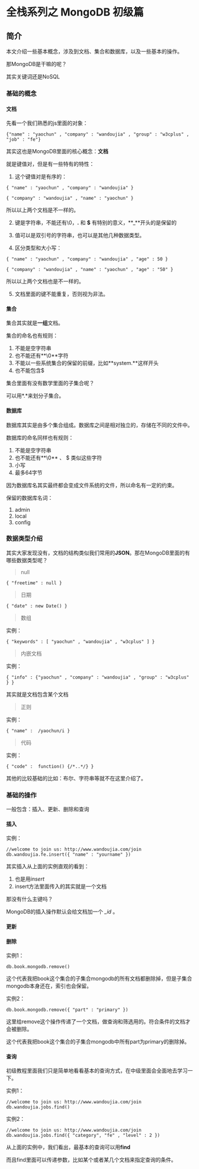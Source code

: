 # 全栈系列之 MongoDB 初级篇

## 简介

本文介绍一些基本概念，涉及到文档、集合和数据库，以及一些基本的操作。

那MongoDB是干嘛的呢？

其实关键词还是NoSQL

### 基础的概念

#### 文档

先看一个我们熟悉的js里面的对象：

```shell
{"name" : "yaochun" , "company" : "wandoujia" , "group" : "w3cplus" , "job" : "fe"}
```

其实这也是MongoDB里面的核心概念：**文档**

就是键值对，但是有一些特有的特性：

1. 这个键值对是有序的：

```shell
{ "name" : "yaochun" , "company" : "wandoujia" }

{ "company" : "wandoujia" , "name" : "yaochun" }
```

所以以上两个文档是不一样的。

2. 键是字符串，不能还有\0，**.** 和 **$** 有特别的意义，**_**开头的是保留的

3. 值可以是双引号的字符串，也可以是其他几种数据类型。

4. 区分类型和大小写：

```shell
{ "name" : "yaochun" , "company" : "wandoujia" , "age" : 50 }

{ "company" : "wandoujia" , "name" : "yaochun" , "age" : "50" }
```

所以以上两个文档也是不一样的。


5. 文档里面的键不能重复，否则视为非法。

#### 集合

集合其实就是**一组**文档。

集合的命名也有规则：

1. 不能是空字符串
2. 也不能还有**\0**字符
3. 不能以一些系统集合的保留的前缀，比如**system.**这样开头
4. 也不能包含$

集合里面有没有数学里面的子集合呢？

可以用*.*来划分子集合。

#### 数据库

数据库其实是由多个集合组成。数据库之间是相对独立的，存储在不同的文件中。

数据库的命名同样也有规则：

1. 不能是空字符串
2. 也不能还有**\0** 、 $ 类似这些字符
3. 小写
4. 最多64字节

因为数据库名其实最终都会变成文件系统的文件，所以命名有一定的约束。

保留的数据库名词：

1. admin
2. local
3. config


### 数据类型介绍

其实大家发现没有，文档的结构类似我们常用的**JSON**。那在MongoDB里面的有哪些数据类型呢？

> null

```shell
{ "freetime" : null }
```


> 日期

```shell
{ "date" : new Date() }
```

> 数组

实例：

```shell
{ "keywords" : [ "yaochun" , "wandoujia" , "w3cplus" ] }
```

> 内嵌文档

实例：

```shell
{ "info" : {"yaochun" , "company" : "wandoujia" , "group" : "w3cplus" } }
```

其实就是文档包含某个文档


> 正则

实例：

```shell
{ "name" :  /yaochun/i }
```

> 代码

实例：

```shell
{ "code" :  function() {/*..*/} }
```


其他的比较基础的比如：布尔、字符串等就不在这里介绍了。




### 基础的操作

一般包含：插入、更新、删除和查询

#### 插入

实例：

```shell
//welcome to join us: http://www.wandoujia.com/join
db.wandoujia.fe.insert({ "name" : "yourname" })
```

其实插入从上面的实例直观的看到：

1. 也是用*insert*
2. insert方法里面传入的其实就是一个文档


那没有什么主键吗？

MongoDB的插入操作默认会给文档加一个 *_id* 。





#### 更新






#### 删除


实例1：

```shell
db.book.mongodb.remove()
```

这个代表我把book这个集合的子集合mongodb的所有文档都删除掉，但是子集合mongodb本身还在，索引也会保留。



实例2：

```shell
db.book.mongodb.remove({ "part" : "primary" })
```

这里给remove这个操作传递了一个文档，做查询和筛选用的。符合条件的文档才会被删除。

这个代表我把book这个集合的子集合mongodb中所有part为primary的删除掉。

#### 查询

初级教程里面我们只是简单地看看基本的查询方式，在中级里面会全面地去学习一下。


实例1：

```shell
//welcome to join us: http://www.wandoujia.com/join
db.wandoujia.jobs.find()
```

实例2：

```shell
//welcome to join us: http://www.wandoujia.com/join
db.wandoujia.jobs.find({ "category", "fe" , "level" : 2 })
```

从上面的实例中，我们看出，最基本的查询可以用**find**

而且find里面可以传递参数，比如某个或者某几个文档来指定查询的条件。
